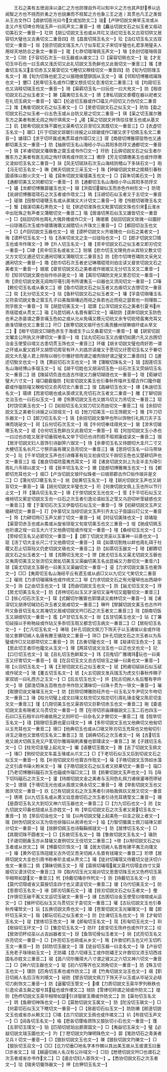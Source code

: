 <!-- { "loadSidebar": true } -->
　　王石之美有五徳润泽以温仁之方也防理自外可以知中义之方也其声舒尃以远闻智之方也不挠而折勇之方也锐亷而不枝絜之方也象三王之连丨其贯也凡王之类皆从王古文作□【虞欲切臣光曰今文或加防文二】珑【卢钟切説文祷旱玉龙或从圭又卢东切埤仓玲珑玉声一曰风声文二重音一】璁【麤丛切説文石之似玉者又祖动切美石文一重音一】玒珙【胡公切説文玉也或从共玒又活红切玉名又古双切珙又居容切大璧也又古勇切文二重音四】珫【昌嵩切珥玉名文一】玜【沽红切玉名又古双切文一重音一】琮【徂宗切説文瑞玉大八寸似车釭又子宋切半璧也礼君享用璧夫人用琮天地防合之象文一重音一】瑽【七恭切瑽瑢佩玉声文一】瑢【余封切瑽瑢佩音文一】□防【于容切石次玉一曰玉器或从雍文二】□【渠容切佩也文一】玼【才支切玉中石也一曰玉病又浅氏切又此礼切説文玉色鲜也又此我切文一重音三】瓗【津垂切玉名又圭切赤玉又葵营切又弋睡切又睽桂切文一重音四】防【旬为切防琟玉名文一】瓍【旬为切珠也蛇卫之以报随侯楚辞因从玉文一】璃【邻知切博雅琉璃珠也文一】瓕□【民卑切玉名或作□瓕又想氏切又息浅切文二重音二】珪【均窥切玉也又涓畦切瑞玉也文一重音一】琦【渠羁切玉名一曰玩也一曰大皃文一】防【相咨切説文石之似玉者文一】瑡【霜夷切玉名文一】璾【津私切説文黍稷在器以祀者又在礼切玉病文一重音一】瓃□【伦追切玉器或作□瓃又卢回切又力伪切文二重音二】琟【夷隹切説文石之似玉者文一】□【旻悲切説文石之似玉文一】防珆【盈之切説文石之似玉者一曰五色玉或从台防又居之切文二重音一】琪【渠之切玉属尔雅东方之美者有医无闾之珣玗琪焉文一】璂【渠之切説文弁饰往往冒玉也或从基文二】玑【居希切説文珠不圜也又渠希切又巨至切又其既切文一重音三】□【衣虚切玉名文一】琚□【斤于切説文琼琚引诗报之以琼琚或作□琚又求于切佩玉名文二重音一】璩璖□【求于切环属戎夷贯耳或作璖□文三】瑹【商居切博雅瑹珽笏也又通都切美玉文一重音一】防【抽居切玉名山海经小华山其阳多防琈又通都切文一重音一】璵【羊诸切説文璠璵鲁之寳玉或书作□文一】玗防【云俱切説文石之似玉者尔雅东方之美者有医无闾之珣玗琪焉或作防文二】璷琈【芳无切瑻璷美玉也或作琈璷又淩如切玉名文二重音一】玞【风无切珷玞石次玉山海经防稽山下多玞石文一】玸【冯无切玉名文一】璑【微夫切説文三采玉文一】珠【钟输切説文蚌之隂精引春秋国语珠以御火灾文一】瑜【容朱切説文瑜瑾美玉也文一】□【容朱切美石文一】防【通都切美玉又同都切文一重音一】防【通都切玉名山海经小华山其阳多防琈文一】瓐【龙都切博雅碧瓐玉也文一】瑚【洪孤切瑚似玉而赤色作树形文一】防珸【讹胡切博雅琨珸石之次玉者或作珸文二】瑦【汪胡切石似玉者又于五切文一重音一】瑅珶【田黎切瑅瑭玉名或从弟珶又大计切文二重音一】瓈【怜题切玻瓈玉名文一】瑿【烟溪切美石黒色文一】玭【骈述切淮珠也又毗賔切説文珠也引宋云淮水中出玭珠之有声者又蒲眠切文一重音二】瑎【居谐切黑石似玉又雄皆切文一重音一】□【姑回切伟也周礼大傀异傀或作□文一】瑰瓌璝【姑回切説文玫瑰一曰圜好一曰琼瑰石次玉或作瓌璝瑰璝又胡隈切火齐珠文三重音一】□【都回切治玉也文一】□【卢回切説文玉器也文一】珉【谟杯切説文火齐珉瑰也一曰石之美者文一】珻【谟杯切玉名文一】珆【汤来切龙文之圭一曰珑珆也文一】□【郎才切説文□瓄玉也或书作琜文一】珅【升人切玉名文一】璡【资辛切説文石之似玉者又即刃切文一重音一】□珒【资辛切玉名或省文二】玢璸【悲巾切玉文理皃亦从宾玢又敷文切又方文切又逋还切又逋闲切璸又蒲眠切文二重音五】防【悲巾切埤苍璘防文采皃又逋闲切文一重音一】瑉【悲巾切石次玉者史记琳瑉琨珸刘伯庄读又睂贫切説文石之美者文一重音一】珉珉【睂贫切説文石之美者或作珉珉又无分切玉文文二重音一】珍【知邻切説文寳也俗作珎非是文一】璘【离珍切璘防文皃又里忍切文一重音一】珣【须伦切説文医无闾珣玗璂引周书所谓夷玉一曰器也又须闰切文一重音一】□瑃【敕伦切玉名或从春文二】珢【鱼巾切説文石之似玉者又古痕切又古恨切文一重音二】珳【无分切玉文文一】琂【鱼轩切説文石之似玉者文一】璠【孚袁切璵璠玉名又符袁切説文鲁之寳玉孔子曰美哉璵璠远而视之奂若也近而视之瑟若也一则理胜二则孚胜文一重音一】珲【胡昆切美玉文一】琨瑻【公浑切説文石之美者引夏书州贡瑶琨或从贯文二】瑥【乌昆切阙人名晋有翟□文一】璊玧防【谟奔切説文玉防色也禾之赤苗谓之虋言璊玉色如之或从允从免璊又模元切玧又余专切玧珸蛮夷充耳又庾准切瑱也文三重音三】玕□【居寒切説文琅玕也引禹贡雝州球琳琅玕或从旱文二】【相干切説文□瑚色赤生于海或生于山又桑葛切文一重音一】瓛【胡官切説文瓛圭公所执又许建切文一重音一】琯【沽丸切石似玉又古缓切如篪六孔又古困切治金玉使莹曰琯又古患切贯玉饰也文一重音三】环瑗【胡关切説文璧也肉好若一谓之环或从爰又姓环又胡惯切周官有环人刘昌宗读瑗又于愿切又纡愿切玉名又于眷切説文大孔璧人君上除陛以相引尔雅好倍肉谓之瑗肉倍好谓之璧文二重音四】□【逋还切駮文也文一】珗【萧前切石次玉也文一】琕【蒲眠切珠名文一】珚【因莲切玉名山海经博山多珚玉文一】玹【胡干切姓也又胡涓切玉色一曰石次玉又荧绢切玉名文一重音二】琏【陵延切负连也连古作琏又力展切瑚琏也文一重音一】瑄【荀縁切璧大六寸文一】璿□壡叡璇防【旬宣切説文美玉也引春秋传璿弁玉缨古作□籀作壡叡或作璇防璿又睽桂切又俞芮切文六重音二】瑏【昌縁切玉也文一】瑼【朱遄切玉名文一】瓀瑌【而宣切珉也或从耎瑌又乳兖切石次玉者文二重音一】雕【丁聊切説文治玉也一曰石似玉文一】璙【怜萧切説文玉也又朗鸟切又力吊切文一重音二】玿【时饶切美玉也文一】□【如招切玉名又奴刀切又而由切文一重音二】瑶【余招切説文玉之美者引诗报之以琼瑶文一】瑫【他刀切美玉一曰玉饰劒文一】璈【牛刀切乐器文一】□【郎刀切玉名文一】珧【余招切説文蜃甲也所以饰物引礼佩刀天子玉琫而珧珌文一】珂【丘何切石次玉文一】珴【牛何切奉珪璋皃文一】玻【滂禾切玻瓈玉名文一】瑳【仓何切玉色鲜白又此我切文一重音一】瑕【何加切説文玉小赤也一曰过也亦姓又居牙切垂瑕地名又举下切已也诗烈假不瑕郑康成读文一重音二】珈【居牙切説文妇人首饰引诗副笄六珈文一】玚【余章切玉名又待朗切大圭尺二寸又大梗切玉名长尺二寸祭宗庙有瓉又丑亮切文一重音三】瓖【思将切玉名一曰马带玦文一】玱【千羊切説文玉声也引诗鞗革有玱又初良切又千刚切玉色也又楚耕切声也文一重音三】琩【蚩良切琩珫蛮夷充耳文一】璋【诸良切説文剡上为圭半圭为璋引周礼六币璋以皮文一】瑺【辰羊切玉名文一】瑭【徒郎切博雅璑玉也文一】珰【都郎切充耳也文一】琅□【卢当切説文琅玕似珠者一曰琅邪郡古作□俗作琅非是文二】□【蒲光切□瑭玉名文一】珖【姑黄切玉名文一】瑝【胡光切説文玉声也又胡盲切文一重音一】璜【胡光切説文半璧也文一】珩【何庚切説文佩上玉也所以节行止文一】玶【蒲兵切玉名文一】瑛【于惊切説文玉光也文一】莹【于平切石似玉又维倾切又萦定切説文玉也一曰石之次玉者引逸论语如玉之莹又乌迥切听莹疑惑也文一重音三】璎【于茎切石次玉又伊盈切石似玉文一重音一】琤【初耕切説文玉声又锄耕切文一重音一】玎【中茎切又当经切说文玉声引齐太公子伋諡曰玎公文一重音一】玲【力耕切玲玎玉声又郎丁切文一重音一】珹【时征切美珠也文一】琼璚琁【渠营切赤玉也或从矞或从旋省琼琁又旬宣切美玉也文三重音一】珵【驰成切佩玉也珩谓之珵一曰玉大六寸又他鼎切珽或作珵文一重音一】瑆【桑经切玉光文一】□【旁经切玉名又必郢切文一重音一】【郎丁切説文灵巫以玉事神一曰善也文一】珽【汤丁切大圭长尺二寸又他鼎切文一重音一】珥【如蒸切割牲以衅也周礼珥于社稷又忍止切耳珰又仍吏切説文瑱也文一重音二】防【如蒸切玉器文一】璒【都腾切説文石之似玉者文一】璔【咨腾切玉皃文一】璆【居尤切玉名又渠尤切説文玉磬也又夷周切美玉又张流切又居虬切美玉又渠幽切美玉名出昆崘又力救切文一重音六】球【渠尤切说文玉磬也一曰美玉又渠幽切文一重音一】瑬【力求切説文垂玉也冕饰文一】□□【夷周切玉名山海经平丘有遗玉或从卥□又以九切又弋笑切文二重音二】瑠琉【力求切瑠璃珠也或作琉文二】珋【力求切説文石之有光璧珋也出西胡中文一】珘【之由切玉也文一】瑈【而由切説文玉也文一】防【甾尤切玉文文一】琈【房尤切美玉名文一】防【咨林切石似玉又才滛切又淄岑切又鉏簮切文一重音三】□【徐心切石次玉文一】琛【式鍼切尔雅寳也郭璞读又痴林切文一重音一】瑊【诸深切又胡谗切瑊玏石次玉者又居咸切文一重音二】琳玪【犂鍼切説文美玉也古作玪玪又鱼音切玉名又其淹切又居咸切説文玪□石之次玉者文二重音三】琀【胡南切饭玉又胡绀切文一重音一】璼【卢甘切玉名文一】玵【五甘切美玉也文一】玷【丁兼切敁挅以手称物敁或作玷又多忝切玉瑕又都念切玉病文一重音二】□【居衔切玉名文一】【亡凡切玉名文一】琫琣【补孔切説文佩刀下饰天子以玉诸侯以金或作琣琣又普罪切阙人名唐有滕王循琣文二重音一】玤□【补孔切説文石之次玉者以为系璧或作□又竝部项切文二重音一】防【古勇切璧也文一】璻【祖诔切玉色文一】玺【思此切王者印也籀文从玉文一】理【两耳切说文治玉也一曰正也文也文一】玘【口巳切玉也文一】玼【且礼切玉色鲜絜文一】玮【羽鬼切广雅瑰玮玩也一曰美玉又纡胃切文一重音一】珇【在吕切玉文又总古切琮玉之縁一曰美也文一重音一】珝【火羽切玉名文一】瑀【王矩切説文石之似玉者文一】珷【罔甫切碔砆石似玉碔或作珷文一】琽【董五切玉名文一】琥【火五切説文发兵瑞玉为虎文引春秋传赐子家双琥一曰礼西方之玉文一】□【后五切玉也文一】玝【阮古切阙人名后蜀有李玝文一】琲【部浼切珠五百枚也亦书作防又蒲昧切一曰珠十贯为一琲文一重音一】璀【取猥切说文璀璨玉光文一】防【巨陨切博雅防砡齐也一曰玉名又牛尹切又牛吻切文一重音二】瑑【柱允切璧上成文曰瑑又柱兖切又柱恋切引周礼瑑圭璧又陈尼切圭文文一重音三】瑾【几隠切美玉也又渠吝切又巨靳切赤玉也文一重音二】琬【委逺切説文圭有琬者又乌贯切文一重音一】瓒【在坦切宗庙祼器説文三玉二石也四玉一石曰□玉石相半曰埒诸侯用之又则旰切一曰杂名又才賛切文一重音二】璮【傥旱切玉名文一】琖【阻限切玉爵也夏曰琖文一】琠【多殄切説文玉也又他典切又他甸切以玉充耳也文一重音二】瑱□【他典切玉也或从□瑱又陟刃切玉充耳也又他甸切引诗玉之瑱也又堂练切玉名文二重音三】现【胡典切石之次玉者文一】琄【古切玉皃又胡犬切佩玉皃又户茗切尔雅琄琄刺素餐也郭璞读文一重音二】瑐【子践切玉名文一】□【柱兖切圭璧上起兆文一】瓛【语蹇切玉甑文一】璬【吉了切説文玉佩文一】瑵□【侧绞切说文车盖玉瑵或从爪文二】□【下老切石似玉又后到切说文石之似玉文一重音一】珤【补抱切説文珍也寳古作珤文一】璪【子皓切説文玉饰如水藻之文引虞书璪火粉米文一】璅【子皓切説文石之似玉者又损果切文一重音一】瑙□【乃老切博雅码碯石次玉也碯或作瑙□文二】琐【损果切説文玉声也文一】玛【母下切玛碯石之次玉文一】璗【待朗切説文金之美者与玉同色礼佩刀诸侯璗琫而璆珌文一】璟璄【于境切玉光也或从竟璟又俱永切文二重音一】璥【举影切説文玉也又居庆切文一重音一】玖【己有切説文石之次玉黑者引诗贻我佩玖又居又切文一重音一】琇璓【以九切玉名或从莠又竝息救切石之次玉者引诗充耳琇莹文二重音一】璹【是酉切玉名又大到切又神六切玉器也文一重音二】□【力九切石也文一】防【女九切説文印鼻也钮或从玉亦姓文一】玽【举后切説文石之次玉者又居切玉名文一重音一】防【举后切浊也文一】琰【以冉切説文璧上起美色一曰圭之锐上者文一】瑞【树伪切説文以玉为信也徐锴曰从耑谛也文一】珕【力智切蜃属士佩刀珕琫又郎计切文一重音一】璲【徐醉切佩玉也诗鞙鞙佩璲文一】防【居悸切玉名文一】□【其既切珠不圆者文一】□【苏故切玉名文一】璐【鲁故切説文玉名文一】璏防【子歳切劒鼻玉亦从彗璏又直例切又王伐切文二重音二】玴【以制切説文石之似玉者或从世文二】珼【博葢切贝饰文一】瓂【居太切阙人名晋有建平夷王向瓂文一】璯【黄外切玉饰冠缝又古外切又苦夬切阙人名晋有钱璯文一重音二】玠琾【居拜切説文大圭也引周书称奉玠圭或从界文二】瑇【徒对切瑇瑁又待戴切又徒沃切介虫文一重音二】佩【蒲昧切佩玉文一】瑁【莫佩切瑇瑁属又莫代切瑁圭四寸又莫报切又谟沃切文一重音三】琗【取内切玉光又祖对切又思晋切珠玉光又色栉切玉英华相带如瑟文一重音三】玳【待戴切瑇亦作玳文一】防【待戴切玉名文一】防【莫代切瑁或省又莫报切圭四寸也又谟沷切文一重音二】瑷【乌代切美玉文一】防【思晋切玉名文一】瑨【即刃切美石文一】璶【徐刃切説文石之似玉者文一】璺【许慎切玉破不离又文运切玉破文一重音一】璭【古困切治金玉使莹曰琯琯或从运文一】□【侯旰切石似玉又乌贯切又于袁切文一重音二】瓘【古玩切説文玉也引春秋传瓘斝文一】玩【五换切説文弄也文一】璨【苍案切説文玉光璀璨文一】瓓【郎旰切玉采文一】瑖【都玩切石之似玉者文一】防【仕谏切玉名也文一】珔【才甸切玉名文一】琔【堂练切玉色文一】瑓【郎甸切玉名文一】现【形甸切玉光文一】玔【枢绢切玉环文一】□【雏恋切玉名文一】防玣【皮变切玉饰弁也或作玣文二】珓【居效切杯珓巫以占吉凶器者文一】玡【鱼驾切骨似玉者文一】珦【式亮切玉名又许亮切文一重音一】□【许亮切玉也珦或从乡文一】珛【许救切朽玉也又吁玉切朽玉文一重音一】防【祁防切玉器文一】瓄【徒谷切玉器一曰圭名文一】琭【卢谷切玉皃老子琭琭如玉文一】玊防璛【息六切琢玉工或作防璛玊又许救切又须玉切西戎国名亦姓文三重音二】琡【昌六切尔雅璋大八寸谓之琡又之六切又神六切文一重音二】□【神六切玉器也文一】珿【初六切等齐也又测角切文一重音一】防【殊玉切玉也文一】璞防【匹角切玉素也或作防文二】琢【竹角切説文治玉也文一】瓆【职日切阙人名后汉有刘瓆文一】珌防【壁吉切説文佩刀下饰天子以玉或从毕珌又必结切刀削饰文二重音一】防【逼蜜切玉管文一】瑮【力质切説文玉英华罗列秩秩也引逸论语玉粲之璱兮其猛也或作瑮文二】珬防【雪律切珂谓之珬或作防文二】璱防【色栉切説文玉英华相带如瑟引诗璱彼玉瓉或作防文二】防【渠勿切玉名文一】玥【鱼厥切神珠也文一】□【莫勃切説文玉属文一】防【陀没切玉瑱文一】□【何葛切石似玉又下瞎切文一重音一】□【居曷切石似玉文一】防防瓎【郎逹切説文玉也或省亦从赖文三】□璚【古穴切説文玉佩也或作璚文二】玐【布拔切玉声文一】□【闼各切玉名文一】珞【厯各切璎珞颈饰又狼狄切小石也文一重音一】瓁【五郭切玉璞文一】珀【匹陌切琥珀出罽賔国文一】□【夷益切玉采文一】璧【必益切説文瑞玉圜也文一】玓【丁厯切説文玓瓅明珠色文一】碧【笔防切石之青美者又兵彳切文一重音一】□【狼狄切説文玉也文一】瓅【狼狄切説文玓瓅文一】□【狼狄切玉召文一】□□【讫力切垂□地名字本作棘以其出美玉故从玉或谓玉曰垂□亦省文二】琙【越逼切阙人名汉有公孙琙文一】□玏【厯徳切説文玪□也谓石之次玉者或省亦书作文二】□【遏合切妇人首饰文一】【悉协切説文石之次玉者文一】珨【辖夹切蜃饰器文一】玾【古狎切玉名文一】
